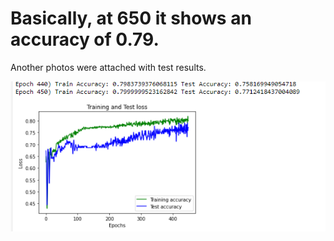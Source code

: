 # Basically, at 650 it shows an accuracy of 0.79.  
Another photos were attached with test results.

![alt text](Fits_epoch450.png)
